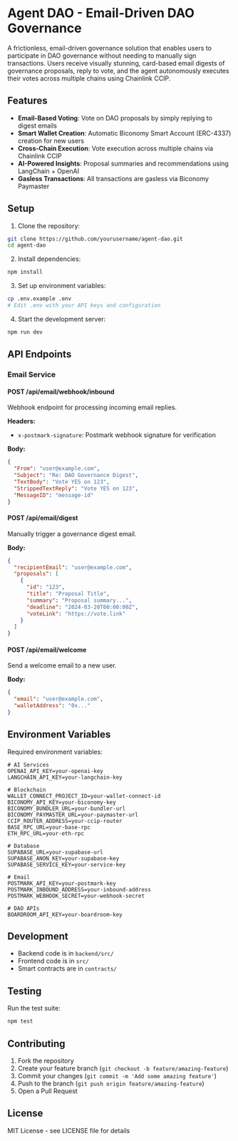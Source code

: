 # Agent DAO - Email-Driven DAO Governance

A frictionless, email-driven governance solution that enables users to participate in DAO governance without needing to manually sign transactions. Users receive visually stunning, card-based email digests of governance proposals, reply to vote, and the agent autonomously executes their votes across multiple chains using Chainlink CCIP.

## Features

- **Email-Based Voting**: Vote on DAO proposals by simply replying to digest emails
- **Smart Wallet Creation**: Automatic Biconomy Smart Account (ERC-4337) creation for new users
- **Cross-Chain Execution**: Vote execution across multiple chains via Chainlink CCIP
- **AI-Powered Insights**: Proposal summaries and recommendations using LangChain + OpenAI
- **Gasless Transactions**: All transactions are gasless via Biconomy Paymaster

## Setup

1. Clone the repository:
```bash
git clone https://github.com/yourusername/agent-dao.git
cd agent-dao
```

2. Install dependencies:
```bash
npm install
```

3. Set up environment variables:
```bash
cp .env.example .env
# Edit .env with your API keys and configuration
```

4. Start the development server:
```bash
npm run dev
```

## API Endpoints

### Email Service

#### POST /api/email/webhook/inbound
Webhook endpoint for processing incoming email replies.

**Headers:**
- `x-postmark-signature`: Postmark webhook signature for verification

**Body:**
```json
{
  "From": "user@example.com",
  "Subject": "Re: DAO Governance Digest",
  "TextBody": "Vote YES on 123",
  "StrippedTextReply": "Vote YES on 123",
  "MessageID": "message-id"
}
```

#### POST /api/email/digest
Manually trigger a governance digest email.

**Body:**
```json
{
  "recipientEmail": "user@example.com",
  "proposals": [
    {
      "id": "123",
      "title": "Proposal Title",
      "summary": "Proposal summary...",
      "deadline": "2024-03-20T00:00:00Z",
      "voteLink": "https://vote.link"
    }
  ]
}
```

#### POST /api/email/welcome
Send a welcome email to a new user.

**Body:**
```json
{
  "email": "user@example.com",
  "walletAddress": "0x..."
}
```

## Environment Variables

Required environment variables:

```env
# AI Services
OPENAI_API_KEY=your-openai-key
LANGCHAIN_API_KEY=your-langchain-key

# Blockchain
WALLET_CONNECT_PROJECT_ID=your-wallet-connect-id
BICONOMY_API_KEY=your-biconomy-key
BICONOMY_BUNDLER_URL=your-bundler-url
BICONOMY_PAYMASTER_URL=your-paymaster-url
CCIP_ROUTER_ADDRESS=your-ccip-router
BASE_RPC_URL=your-base-rpc
ETH_RPC_URL=your-eth-rpc

# Database
SUPABASE_URL=your-supabase-url
SUPABASE_ANON_KEY=your-supabase-key
SUPABASE_SERVICE_KEY=your-service-key

# Email
POSTMARK_API_KEY=your-postmark-key
POSTMARK_INBOUND_ADDRESS=your-inbound-address
POSTMARK_WEBHOOK_SECRET=your-webhook-secret

# DAO APIs
BOARDROOM_API_KEY=your-boardroom-key
```

## Development

- Backend code is in `backend/src/`
- Frontend code is in `src/`
- Smart contracts are in `contracts/`

## Testing

Run the test suite:
```bash
npm test
```

## Contributing

1. Fork the repository
2. Create your feature branch (`git checkout -b feature/amazing-feature`)
3. Commit your changes (`git commit -m 'Add some amazing feature'`)
4. Push to the branch (`git push origin feature/amazing-feature`)
5. Open a Pull Request

## License

MIT License - see LICENSE file for details 